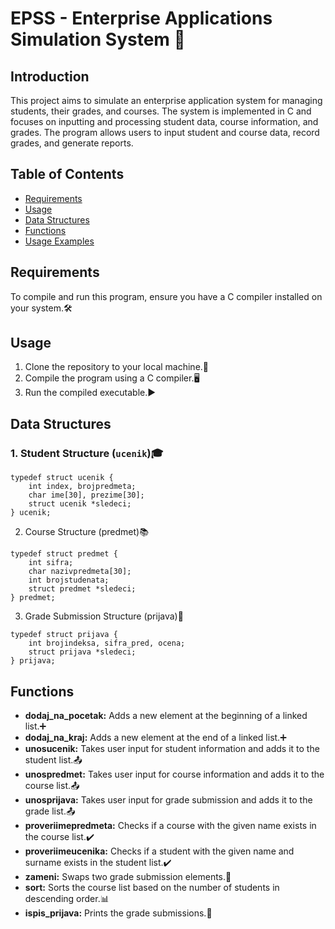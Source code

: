 
# EPSS - Enterprise Applications Simulation System 🚀

## Introduction

This project aims to simulate an enterprise application system for managing students, their grades, and courses. The system is implemented in C and focuses on inputting and processing student data, course information, and grades. The program allows users to input student and course data, record grades, and generate reports.

## Table of Contents

- [Requirements](#requirements)
- [Usage](#usage)
- [Data Structures](#data-structures)
- [Functions](#functions)
- [Usage Examples](#usage-examples)

## Requirements

To compile and run this program, ensure you have a C compiler installed on your system.🛠️

## Usage

1. Clone the repository to your local machine.🔄
2. Compile the program using a C compiler.🖥️
3. Run the compiled executable.▶️

## Data Structures

### 1. Student Structure (`ucenik`)🎓

```
typedef struct ucenik {
    int index, brojpredmeta;
    char ime[30], prezime[30];
    struct ucenik *sledeci;
} ucenik;

```
2. Course Structure (predmet)📚
```
typedef struct predmet {
    int sifra;
    char nazivpredmeta[30];
    int brojstudenata;
    struct predmet *sledeci;
} predmet;
```
3. Grade Submission Structure (prijava)📝
```
typedef struct prijava {
    int brojindeksa, sifra_pred, ocena;
    struct prijava *sledeci;
} prijava;
```

## Functions

- **dodaj_na_pocetak:** Adds a new element at the beginning of a linked list.➕
- **dodaj_na_kraj:** Adds a new element at the end of a linked list.➕
- **unosucenik:** Takes user input for student information and adds it to the student list.📤
- **unospredmet:** Takes user input for course information and adds it to the course list.📤
- **unosprijava:** Takes user input for grade submission and adds it to the grade list.📤
- **proveriimepredmeta:** Checks if a course with the given name exists in the course list.✔️
- **proveriimeucenika:** Checks if a student with the given name and surname exists in the student list.✔️
- **zameni:** Swaps two grade submission elements.🔄
- **sort:** Sorts the course list based on the number of students in descending order.📊
- **ispis_prijava:** Prints the grade submissions.📄
